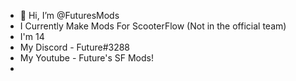 - 👋 Hi, I’m @FuturesMods
- I Currently Make Mods For ScooterFlow (Not in the official team)
- I'm 14
-  My Discord - Future#3288
-  My Youtube - Future's SF Mods!
-  


